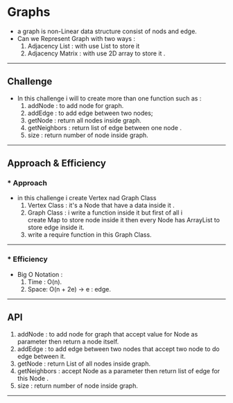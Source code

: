 # Graphs
* a graph is non-Linear data structure consist of nods and edge.
* Can we Represent Graph with two ways : 
    1. Adjacency List : with use List to store it
    2. Adjacency Matrix : with use 2D array to store it .
___

## Challenge

* In this challenge i will to create more than one function such as : 
    1. addNode : to add node for graph.
    2. addEdge : to add edge between two nodes;
    3. getNode : return all nodes inside graph.
    4. getNeighbors : return list of edge between one node .
    5. size : return number of node inside graph.
___

## Approach & Efficiency

### * Approach 

  * in this challenge i create Vertex nad Graph Class 
      1. Vertex Class : it's a Node that have a data inside it .
      2. Graph Class : i write a function inside it but first of all i  
         create Map to store node inside it then every Node has ArrayList to store edge inside it.
      3. write a require function in this Graph Class.
___  
    
### * Efficiency 

* Big O Notation :  
  1. Time : O(n).
  2. Space: O(n + 2e) -> e : edge.
  
___

## API

1. addNode : to add node for graph that accept value for Node as parameter then return a node itself.
2. addEdge : to add edge between two nodes that accept two node to do edge between it. 
3. getNode : return List of all nodes inside graph.
4. getNeighbors : accept Node as a parameter then return list of edge for this Node .
5. size : return number of node inside graph.

___